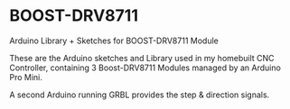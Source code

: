 # BOOST-DRV8711
Arduino Library + Sketches for BOOST-DRV8711 Module

These are the Arduino sketches and Library used in my homebuilt CNC Controller,
containing 3 Boost-DRV8711 Modules managed by an Arduino Pro Mini.

A second Arduino running GRBL provides the step & direction signals.
